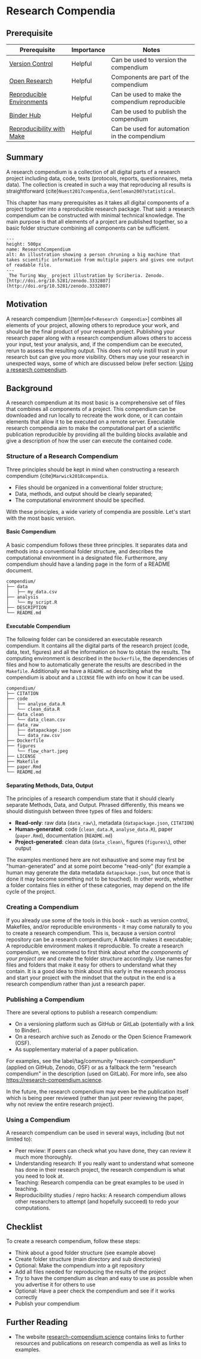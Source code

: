 # Research Compendia

## Prerequisite

| Prerequisite | Importance | Notes |
| -------------|----------|------|
| [Version Control](../version-control) | Helpful | Can be used to version the compendium|
| [Open Research](../open-research)       | Helpful | Components are part of the compendium |
| [Reproducible Environments](../reproducible-environments) | Helpful | Can be used to make the compendium reproducible |
| [Binder Hub](../binderhub) | Helpful | Can be used to publish the compendium |
| [Reproducibility with Make](../make) | Helpful | Can be used for automation in the compendium |

## Summary

A research compendium is a collection of all digital parts of a research project including data, code, texts (protocols, reports, questionnaires, meta data).
The collection is created in such a way that reproducing all results is straightforward {cite}`Nuest2017compendia,Gentleman2007statistical`.

This chapter has many prerequisites as it takes all digital components of a project together into a reproducible research package.
That said: a research compendium can be constructed with minimal technical knowledge.
The main purpose is that all elements of a project are published together, so a basic folder structure combining all components can be sufficient.

```{figure} ../figures/ResearchCompendium.jpg
---
height: 500px
name: ResearchCompendium
alt: An illustration showing a person chruning a big machine that takes scientific information from multiple papers and gives one output of readable file.
---
_The Turing Way_ project illustration by Scriberia. Zenodo. [http://doi.org/10.5281/zenodo.3332807](http://doi.org/10.5281/zenodo.3332807)
```

## Motivation

A research compendium [{term}`def<Research Compendia>`] combines all elements of your project, allowing others to reproduce your work, and should be the final product of your research project.
Publishing your research paper along with a research compendium allows others to access your input, test your analysis, and, if the compendium can be executed, rerun to assess the resulting output.
This does not only instill trust in your research but can give you more visibility.
Others may use your research in unexpected ways, some of which are discussed below (refer section: [Using a research compendium](#using-a-research-compendium).

## Background

A research compendium at its most basic is a comprehensive set of files that combines all components of a project.
This compendium can be downloaded and run locally to recreate the work done, or it can contain elements that allow it to be executed on a remote server.
Executable research compendia aim to make the computational part of a scientific publication reproducible by providing all the building blocks available and give a description of how the user can execute the contained code.


### Structure of a Research Compendium

Three principles should be kept in mind when constructing a research compendium {cite}`Marwick2018compendia`.

- Files should be organized in a conventional folder structure;
- Data, methods, and output should be clearly separated;
- The computational environment should be specified.

With these principles, a wide variety of compendia are possible.
Let's start with the most basic version.


#### Basic Compendium

A basic compendium follows these three principles.
It separates data and methods into a conventional folder structure, and describes the computational environment in a designated file.
Furthermore, any compendium should have a landing page in the form of a README document.

```text
compendium/
├── data
│   ├── my_data.csv
├── analysis
│   └── my_script.R
├── DESCRIPTION
└── README.md
```

#### Executable Compendium

The following folder can be considered an executable research compendium.
It contains all the digital parts of the research project (code, data, text, figures) and all the information on how to obtain the results.
The computing environment is described in the `Dockerfile`, the dependencies of files and how to automatically generate the results are described in the `Makefile`.
Additionally we have a `README.md` describing what the compendium is about and a `LICENSE` file with info on how it can be used.

```text
compendium/
├── CITATION
├── code
│   ├── analyse_data.R
│   └── clean_data.R
├── data_clean
│   └── data_clean.csv
├── data_raw
│   ├── datapackage.json
│   └── data_raw.csv
├── Dockerfile
├── figures
│   └── flow_chart.jpeg
├── LICENSE
├── Makefile
├── paper.Rmd
└── README.md
```

#### Separating Methods, Data, Output

The principles of a research compendium state that it should clearly separate Methods, Data, and Output.
Phrased differently, this means we should distinguish between three types of files and folders:

- **Read-only**: raw data (`data_raw\`), metadata (`datapackage.json`, `CITATION`)
- **Human-generated**: code (`clean_data.R`, `analyse_data.R`), paper (`paper.Rmd`), documentation (`README.md`)
- **Project-generated**: clean data (`data_clean\`, figures (`figures\`), other output

The examples mentioned here are not exhaustive and some may first be "human-generated" and at some point become "read-only" (for example a human may generate the data metadata `datapackage.json`, but once that is done it may become something not to be touched).
In other words, whether a folder contains files in either of these categories, may depend on the life cycle of the project.


### Creating a Compendium

If you already use some of the tools in this book - such as version control, Makefiles, and/or reproducible environments - it may come naturally to you to create a research compendium.
This is, because a version control repository can be a research compendium; A Makefile makes it executable; A reproducible environment makes it reproducible.
To create a research compendium, we recommend to first think about *what the components of your project are* and create the folder structure accordingly.
Use names for files and folders that make it easy for others to understand what they contain.
It is a good idea to think about this early in the research process and start your project with the mindset that the output in the end is a research compendium rather than just a research paper.


### Publishing a Compendium

There are several options to publish a research compendium:

- On a versioning platform such as GitHub or GitLab (potentially with a link to Binder).
- On a research archive such as Zenodo or the Open Science Framework (OSF).
- As supplementary material of a paper publication.

For examples, see the label/tag/community "research-compendium" (applied on GitHub, Zenodo, OSF) or as a fallback the term "research compendium" in the description (used on GitLab). For more info, see also https://research-compendium.science.

In the future, the research compendium may even be the publication itself which is being peer reviewed (rather than just peer reviewing the paper, why not review the entire research project).


### Using a Compendium

A research compendium can be used in several ways, including (but not limited to):

- Peer review: If peers can check what you have done, they can review it much more thoroughly.
- Understanding research: If you really want to understand what someone has done in their research project, the research compendium is what you need to look at.
- Teaching: Research compendia can be great examples to be used in teaching.
- Reproducibility studies / repro hacks: A research compendium allows other researchers to attempt (and hopefully succeed) to redo your computations.


## Checklist

To create a research compendium, follow these steps:

- Think about a good folder structure (see example above)
- Create folder structure (main directory and sub directories)
- Optional: Make the compendium into a git repository
- Add all files needed for reproducing the results of the project
- Try to have the compendium as clean and easy to use as possible when you advertise it for others to use
- Optional: Have a peer check the compendium and see if it works correctly
- Publish your compendium

## Further Reading

- The website [research-compendium.science](https://research-compendium.science) contains links to further resources and publications on research compendia as well as links to examples.

<!---
> top 3/5 resources to read on this topic (if they weren't licensed so we could include them above already) at the top, maybe in their own box/in bold.
> less relevant/favourite resources in case someone wants to dig into this in detail
-->
